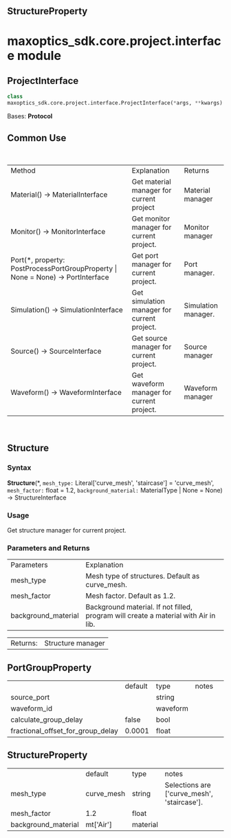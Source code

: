 ## StructureProperty

# maxoptics_sdk.core.project.interface module

## ProjectInterface
```py
class 
maxoptics_sdk.core.project.interface.ProjectInterface(*args, **kwargs)
```

Bases: **Protocol**

## Common Use

<br/>
<table class= "custom-table">
  <tr>
    <td class="typeface">Method</td>
    <td class="typeface">Explanation</td>
    <td class="typeface">Returns</td>
  </tr>
  
  <tr>
    <td>Material() → MaterialInterface</td>
    <td>Get material manager for current project</td>
    <td>Material manager</td>
  </tr>
  <tr>
    <td>Monitor() → MonitorInterface</td>
    <td>Get monitor manager for current project.</td>
    <td>Monitor manager</td>
  </tr>
  <tr>
    <td>Port(*, property: PostProcessPortGroupProperty | None = None) → PortInterface</td>
    <td>Get port manager for current project.</td>
    <td>Port manager.</td>
  </tr>
  <tr>
    <td>Simulation() → SimulationInterface</td>
    <td>Get simulation manager for current project.</td>
    <td>Simulation manager.</td>
  </tr>
  <tr>
    <td>Source() → SourceInterface</td>
    <td>Get source manager for current project.</td>
    <td>Source manager</td>
  </tr>
  <tr>
    <td>Waveform() → WaveformInterface</td>
    <td>Get waveform manager for current project.</td>
    <td>Waveform manager</td>
  </tr>
</table>
<br/>

## Structure

### Syntax

**Structure**(*, `mesh_type:` Literal['curve_mesh', 'staircase'] = 'curve_mesh', `mesh_factor:` float = 1.2, `background_material:` MaterialType | None = None) → StructureInterface

### Usage

Get structure manager for current project.

### Parameters and Returns

<table class="custom-table">
  <tr>
    <td class="typeface">Parameters</td>
    <td class="typeface">Explanation</td>
  </tr>
  <tr>
    <td>mesh_type</td>
    <td> Mesh type of structures. Default as curve_mesh.</td>
  </tr>
  <tr>
    <td>mesh_factor</td>
    <td style={{width: '50rem'}}>Mesh factor. Default as 1.2.
    </td>
  </tr>
  <tr>
    <td>background_material</td>
    <td> Background material. If not filled, program will create a material with Air in lib.</td>
  </tr>
</table>
<table class="custom-table">
  <tr>
    <td class="third-column">Returns:</td>
    <td class="fourth-column">Structure manager</td>
  </tr>
</table>

## PortGroupProperty
 <table class="custom-table">
   <tr>
    <td class="typeface"></td>
    <td class="typeface">default</td>
    <td class="typeface">type</td>
    <td class="typeface">notes</td>
  </tr>
  <tr>
    <td>source_port</td>
    <td></td>
    <td>string</td>
    <td>&nbsp;&nbsp;&nbsp;&nbsp;&nbsp;&nbsp;&nbsp;&nbsp;&nbsp;&nbsp;&nbsp;&nbsp;&nbsp;&nbsp;&nbsp;&nbsp;&nbsp;&nbsp;&nbsp;&nbsp;&nbsp;&nbsp;&nbsp;&nbsp;&nbsp;&nbsp;&nbsp;&nbsp;&nbsp;&nbsp;&nbsp;&nbsp;&nbsp;&nbsp;&nbsp;&nbsp;&nbsp;&nbsp;&nbsp;&nbsp;&nbsp;&nbsp;&nbsp;&nbsp;&nbsp;&nbsp;&nbsp;&nbsp;&nbsp;&nbsp;&nbsp;&nbsp;&nbsp;&nbsp;&nbsp;&nbsp;</td>
  </tr>
  <tr>
    <td>waveform_id</td>
    <td></td>
    <td>waveform</td>
    <td></td>
  </tr>
  <tr>
    <td>calculate_group_delay</td>
    <td>false</td>
    <td>bool</td>
    <td></td>
  </tr>
  <tr>
    <td>fractional_offset_for_group_delay</td>
    <td>0.0001</td>
    <td>float</td>
    <td></td>
  </tr>
</table>

## StructureProperty

<table class="custom-table">
   <tr>
    <td class="typeface"></td>
    <td class="typeface">default</td>
    <td class="typeface">type</td>
    <td class="typeface">notes</td>
  </tr>
  <tr>
    <td>mesh_type</td>
    <td>curve_mesh</td>
    <td>string</td>
    <td>Selections are ['curve_mesh', 'staircase'].</td>
  </tr>
  <tr>
    <td>mesh_factor</td>
    <td>1.2</td>
    <td>float</td>
    <td></td>
  </tr>
  <tr>
    <td>background_material</td>
    <td>mt['Air']</td>
    <td>material</td>
    <td></td>
  </tr>
</table>

 
